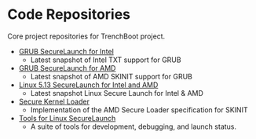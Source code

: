 # Code Repositories

Core project repositories for TrenchBoot project.

* [GRUB SecureLaunch for Intel](https://github.com/TrenchBoot/grub/tree/intel-txt)
    * Latest snapshot of Intel TXT support for GRUB
* [GRUB SecureLaunch for AMD](https://github.com/TrenchBoot/grub/tree/trenchboot_support_2.04)
    * Latest snapshot of AMD SKINIT support for GRUB
* [Linux 5.13 SecureLaunch for Intel and AMD](https://github.com/TrenchBoot/linux/tree/linux-sl-5.13-amd)
    * Latest snapshot Linux Secure Launch for Intel & AMD
* [Secure Kernel Loader](https://github.com/TrenchBoot/secure-kernel-loader)
    * Implementation of the AMD Secure Loader specification for SKINIT
* [Tools for Linux SecureLaunch](https://github.com/TrenchBoot/sltools)
    * A suite of tools for development, debugging, and launch status.
